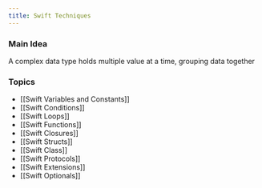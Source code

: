 ```yaml
---
title: Swift Techniques
---
```


### Main Idea
A complex data type holds multiple value at a time, grouping data together 

### Topics
- [[Swift Variables and Constants]]
- [[Swift Conditions]]
- [[Swift Loops]]
- [[Swift Functions]]
- [[Swift Closures]]
- [[Swift Structs]]
- [[Swift Class]]
- [[Swift Protocols]]
- [[Swift Extensions]]
- [[Swift Optionals]]
